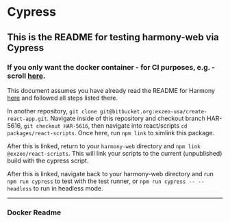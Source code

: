 # Cypress

## This is the README for testing harmony-web via Cypress
### If you only want the docker container - for CI purposes, e.g. - scroll [here](#Docker-Readme).

This document assumes you have already read the README for Harmony 
[here](https://bitbucket.org/exzeo-usa/harmony-web/src/master/) and followed all steps listed there.

In another repository, `git clone
git@bitbucket.org:exzeo-usa/create-react-app.git`.
Navigate inside of this repository and checkout branch HAR-5616,
`git checkout HAR-5616`, then navigate into react/scripts
`cd packages/react-scripts`. Once here, run `npm link` to simlink this package.

After this is linked, return to your `harmony-web` directory
and `npm link @exzeo/react-scripts`. This will link your scripts
to the current (unpublished) build with the cypress script.

After this is linked, navigate back to your harmony-web directory
and run `npm run cypress` to test with the test runner,
or `npm run cypress -- --headless` to run in headless mode.


---

### Docker Readme